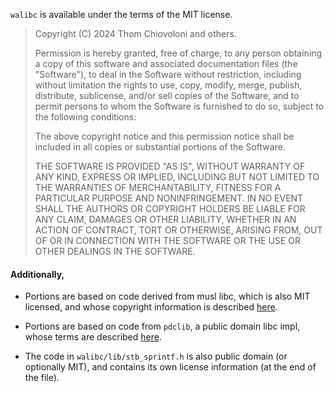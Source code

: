 `walibc` is available under the terms of the MIT license.

> Copyright (C) 2024 Thom Chiovoloni and others.
>
> Permission is hereby granted, free of charge, to any
> person obtaining a copy of this software and associated
> documentation files (the "Software"), to deal in the
> Software without restriction, including without
> limitation the rights to use, copy, modify, merge,
> publish, distribute, sublicense, and/or sell copies of
> the Software, and to permit persons to whom the Software
> is furnished to do so, subject to the following
> conditions:
>
> The above copyright notice and this permission notice
> shall be included in all copies or substantial portions
> of the Software.
>
> THE SOFTWARE IS PROVIDED "AS IS", WITHOUT WARRANTY OF
> ANY KIND, EXPRESS OR IMPLIED, INCLUDING BUT NOT LIMITED
> TO THE WARRANTIES OF MERCHANTABILITY, FITNESS FOR A
> PARTICULAR PURPOSE AND NONINFRINGEMENT. IN NO EVENT
> SHALL THE AUTHORS OR COPYRIGHT HOLDERS BE LIABLE FOR ANY
> CLAIM, DAMAGES OR OTHER LIABILITY, WHETHER IN AN ACTION
> OF CONTRACT, TORT OR OTHERWISE, ARISING FROM, OUT OF OR
> IN CONNECTION WITH THE SOFTWARE OR THE USE OR OTHER
> DEALINGS IN THE SOFTWARE.

#### Additionally,

* Portions are based on code derived from musl libc, which is also MIT licensed,
  and whose copyright information is described [here][musllink].

* Portions are based on code from `pdclib`, a public domain libc impl, whose
  terms are described [here][pdcliblink].

* The code in `walibc/lib/stb_sprintf.h` is also public domain (or optionally
  MIT), and contains its own license information (at the end of the file).

[musllink]: https://git.musl-libc.org/cgit/musl/tree/COPYRIGHT?h=v1.2.5

[pdcliblink]: https://github.com/DevSolar/pdclib/blob/master/COPYING.CC0
